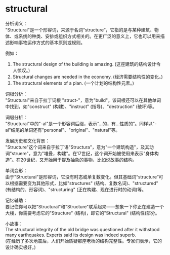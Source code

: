 # structural

分析词义：  
"Structural"是一个形容词，来源于名词“structure”，它指的是与某种建筑、物体、或系统的种类、安排或组织方式相关的。在更广泛的意义上，它也可以用来描述影响事物运作方式的基本原则或规则。

  

例如：

  

1.  The structural design of the building is amazing. (这座建筑的结构设计令人惊叹。)
2.  Structural changes are needed in the economy. (经济需要结构性的变化。)
3.  The structural elements of a plan. (一个计划的结构性元素。)

  

词根分析：  
"Structural"来自于拉丁词根 "struct-"，意为"build"。该词根还可以在其他单词中找到，如"construct" (构建)、"instruct" (指导)、"destruction" (破坏)等。

  

词缀分析：  
"Structural"中的"-al"是一个形容词后缀，表示“...的，有...性质的”。同样以"-al"结尾的单词还有"personal"、"original"、"natural"等。

  

发展历史和文化背景：  
"Structure"这个词来自于拉丁语"Structura"，意为"一个建筑构造"，及其动词"struere"，意为"堆叠，构建"。在17世纪，这个词开始被使用来表示"身体构造"。在20世纪，又开始用于提及抽象的事物，比如说故事的结构。

  

单词变形：  
由于"Structural"是形容词，它没有时态或单复数变化。但其基础词“structure”可以根据需要变为其他形式，比如"structures" (结构、复数名词)、"structured" (有结构的、形容词)、"structuring" (正在构建、现在进行时的动词)等。

  

记忆辅助：  
要记住你可以把"Structural"和"Structure"联系起来——想象一下你正在建造一个大楼，你需要考虑它的"Structure" (结构)，即它的"Structural" (结构性)部分。

  

小故事：  
The structural integrity of the old bridge was questioned after it withstood many earthquakes. Experts said its design was indeed superb.  
(在经历了多次地震后，人们开始质疑那座老桥的结构完整性。专家们表示，它的设计确实极好。)
